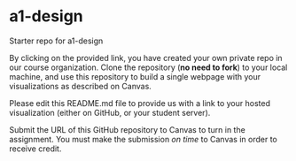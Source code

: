 # a1-design
Starter repo for a1-design

By clicking on the provided link, you have created your own private repo in our course organization. Clone the repository (**no need to fork**) to your local machine, and use this repository to build a single webpage with your visualizations as described on Canvas.

Please edit this README.md file to provide us with a link to your hosted visualization (either on GitHub, or your student server).

Submit the URL of this GitHub repository to Canvas to turn in the assignment. You must make the submission _on time_ to Canvas in order to receive credit.

